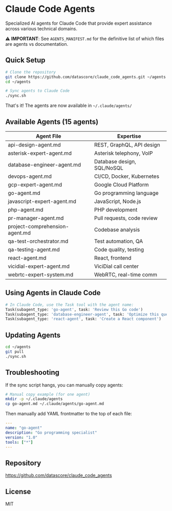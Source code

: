 # Claude Code Agents

Specialized AI agents for Claude Code that provide expert assistance across various technical domains.

⚠️ **IMPORTANT**: See `AGENTS_MANIFEST.md` for the definitive list of which files are agents vs documentation.

## Quick Setup

```bash
# Clone the repository
git clone https://github.com/datascore/claude_code_agents.git ~/agents
cd ~/agents

# Sync agents to Claude Code
./sync.sh
```

That's it! The agents are now available in `~/.claude/agents/`

## Available Agents (15 agents)

| Agent File | Expertise |
|------------|------------|
| api-design-agent.md | REST, GraphQL, API design |
| asterisk-expert-agent.md | Asterisk telephony, VoIP |
| database-engineer-agent.md | Database design, SQL/NoSQL |
| devops-agent.md | CI/CD, Docker, Kubernetes |
| gcp-expert-agent.md | Google Cloud Platform |
| go-agent.md | Go programming language |
| javascript-expert-agent.md | JavaScript, Node.js |
| php-agent.md | PHP development |
| pr-manager-agent.md | Pull requests, code review |
| project-comprehension-agent.md | Codebase analysis |
| qa-test-orchestrator.md | Test automation, QA |
| qa-testing-agent.md | Code quality, testing |
| react-agent.md | React, frontend |
| vicidial-expert-agent.md | ViciDial call center |
| webrtc-expert-system.md | WebRTC, real-time comm |

## Using Agents in Claude Code

```python
# In Claude Code, use the Task tool with the agent name:
Task(subagent_type: 'go-agent', task: 'Review this Go code')
Task(subagent_type: 'database-engineer-agent', task: 'Optimize this query')
Task(subagent_type: 'react-agent', task: 'Create a React component')
```

## Updating Agents

```bash
cd ~/agents
git pull
./sync.sh
```

## Troubleshooting

If the sync script hangs, you can manually copy agents:

```bash
# Manual copy example (for one agent)
mkdir -p ~/.claude/agents
cp go-agent.md ~/.claude/agents/go-agent.md
```

Then manually add YAML frontmatter to the top of each file:
```yaml
---
name: "go-agent"
description: "Go programming specialist"
version: "1.0"
tools: ["*"]
---
```

## Repository

https://github.com/datascore/claude_code_agents

## License

MIT
